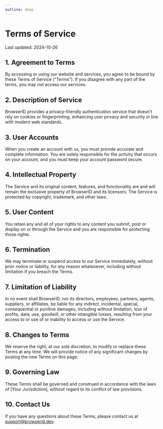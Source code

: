 ```yaml
---
outline: deep
---
```


# Terms of Service

Last updated: 2024-10-26

## 1. Agreement to Terms

By accessing or using our website and services, you agree to be bound by these Terms of Service ("Terms"). If you disagree with any part of the terms, you may not access our services.

## 2. Description of Service

BrowserID provides a privacy-friendly authentication service that doesn't rely on cookies or fingerprinting, enhancing user privacy and security in line with modern web standards.

## 3. User Accounts

When you create an account with us, you must provide accurate and complete information. You are solely responsible for the activity that occurs on your account, and you must keep your account password secure.

## 4. Intellectual Property

The Service and its original content, features, and functionality are and will remain the exclusive property of BrowserID and its licensors. The Service is protected by copyright, trademark, and other laws.

## 5. User Content

You retain any and all of your rights to any content you submit, post or display on or through the Service and you are responsible for protecting those rights.

## 6. Termination

We may terminate or suspend access to our Service immediately, without prior notice or liability, for any reason whatsoever, including without limitation if you breach the Terms.

## 7. Limitation of Liability

In no event shall BrowserID, nor its directors, employees, partners, agents, suppliers, or affiliates, be liable for any indirect, incidental, special, consequential or punitive damages, including without limitation, loss of profits, data, use, goodwill, or other intangible losses, resulting from your access to or use of or inability to access or use the Service.

## 8. Changes to Terms

We reserve the right, at our sole discretion, to modify or replace these Terms at any time. We will provide notice of any significant changes by posting the new Terms on this page.

## 9. Governing Law

These Terms shall be governed and construed in accordance with the laws of [Your Jurisdiction], without regard to its conflict of law provisions.

## 10. Contact Us

If you have any questions about these Terms, please contact us at [support@browserid.dev](mailto:support@browserid.dev).
